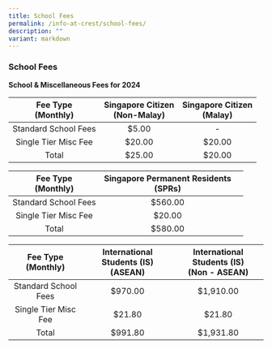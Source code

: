 ```yaml
---
title: School Fees
permalink: /info-at-crest/school-fees/
description: ""
variant: markdown
---
```

### School Fees


**School &amp; Miscellaneous Fees for 2024**

| Fee Type<br>(Monthly) | Singapore Citizen<br>(Non-Malay) | Singapore Citizen<br>(Malay) |
|:---:|:---:|:---:|
| Standard School Fees | $5.00 | - |
| Single Tier Misc Fee | $20.00 | $20.00 |
|  Total | $25.00 | $20.00 |

| Fee Type<br>(Monthly) | Singapore Permanent Residents<br>(SPRs) |  |
|:---:|:---:|:---:|
| Standard School Fees | $560.00 |  |
| Single Tier Misc Fee | $20.00 |  |
|  Total | $580.00 |  |

| Fee Type<br>(Monthly) | International Students (IS)<br>(ASEAN) | International Students (IS)<br>(Non - ASEAN) |
|:---:|:---:|:---:|
| Standard School Fees | $970.00 | $1,910.00 |
| Single Tier Misc Fee | $21.80 | $21.80 |
|  Total | $991.80 | $1,931.80 |